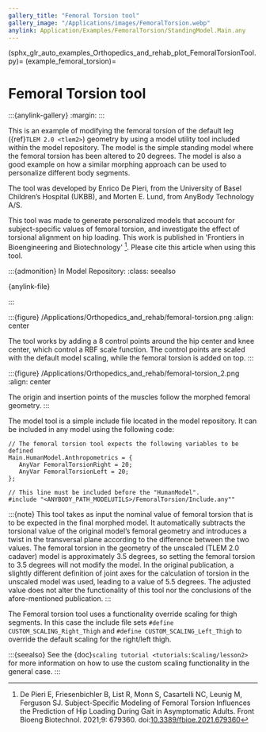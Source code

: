 ```yaml
---
gallery_title: "Femoral Torsion tool"
gallery_image: "/Applications/images/FemoralTorsion.webp"
anylink: Application/Examples/FemoralTorsion/StandingModel.Main.any
---
```


(sphx_glr_auto_examples_Orthopedics_and_rehab_plot_FemoralTorsionTool.py)=
(example_femoral_torsion)=
# Femoral Torsion tool

:::{anylink-gallery}
:margin:
:::


This is an example of modifying the femoral torsion of the default leg
({ref}`TLEM 2.0 <tlem2>`) geometry by using a model utility tool included within
the model repository. The  model is the simple standing model where the femoral
torsion has been altered to 20 degrees. The model is also a good example on how
a similar morphing approach can be used to personalize different body segments.

The tool was developed by Enrico De Pieri, from the University of Basel
Children’s Hospital (UKBB), and Morten E. Lund, from AnyBody Technology A/S.

This tool was made to generate personalized models that account for
subject-specific values of femoral torsion, and investigate the effect of
torsional alignment on hip loading. This work is published in 'Frontiers in
Bioengineering and Biotechnology' [^cite_dflm21]. Please cite this article when using
this tool.



:::{admonition} In Model Repository:
:class: seealso

{anylink-file}` `

:::


:::{figure} /Applications/Orthopedics_and_rehab/femoral-torsion.png
:align: center

The tool works by adding a 8 control points around the hip center and knee
center, which control a RBF scale function. The control points are scaled
with the default model scaling, while the femoral torsion is added on top.
:::

:::{figure} /Applications/Orthopedics_and_rehab/femoral-torsion_2.png
:align: center

The origin and insertion points of the muscles follow the morphed femoral
geometry.
:::

The model tool is a simple include file located in the model repository. It can
be included in any model using the following code:

```AnyScriptDoc
// The femoral torsion tool expects the following variables to be defined
Main.HumanModel.Anthropometrics = {
   AnyVar FemoralTorsionRight = 20;
   AnyVar FemoralTorsionLeft = 20;
};

// This line must be included before the "HumanModel".
#include "<ANYBODY_PATH_MODELUTILS>/FemoralTorsion/Include.any""
```

:::{note}
This tool takes as input the nominal value of femoral torsion that is
to be expected in the final morphed model. It automatically subtracts the
torsional value of the original model’s femoral geometry and introduces a twist
in the transversal plane according to the difference between the two values. The
femoral torsion in the geometry of the unscaled (TLEM 2.0 cadaver) model is
approximately 3.5 degrees, so setting the femoral torsion to 3.5 degrees will
not modify the model. In the original publication, a slightly different
definition of joint axes for the calculation of torsion in the unscaled model
was used, leading to a value of 5.5 degrees. The adjusted value does not alter
the functionality of this tool nor the conclusions of the afore-mentioned
publication.
:::

The Femoral torsion tool uses a functionality override scaling for thigh segments. In this case
the include file sets `#define CUSTOM_SCALING_Right_Thigh` and `#define CUSTOM_SCALING_Left_Thigh` to override the default scaling for the right/left
thigh.

:::{seealso} See the {doc}`scaling tutorial <tutorials:Scaling/lesson2>` for
more information on how to use the custom scaling functionality in the
general case.
:::



[^cite_dflm21]: De Pieri E, Friesenbichler B, List R, Monn S, Casartelli NC, Leunig
    M, Ferguson SJ. Subject-Specific Modeling of Femoral Torsion Influences the
    Prediction of Hip Loading During Gait in Asymptomatic Adults. Front Bioeng
    Biotechnol. 2021;9: 679360. doi:[10.3389/fbioe.2021.679360](https://doi.org/10.3389/fbioe.2021.679360)
